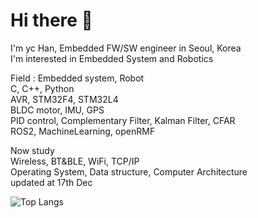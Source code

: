 # Hi there 👋
I'm yc Han, Embedded FW/SW engineer in Seoul, Korea\
I'm interested in Embedded System and Robotics


Field : Embedded system, Robot\
C, C++, Python\
AVR, STM32F4, STM32L4\
BLDC motor, IMU, GPS\
PID control, Complementary Filter, Kalman Filter, CFAR\
ROS2, MachineLearning, openRMF

Now study\
Wireless, BT&BLE, WiFi, TCP/IP\
Operating System, Data structure, Computer Architecture\
updated at 17th Dec

![Top Langs](https://github-readme-stats.vercel.app/api/top-langs/?username=OProcessing)
